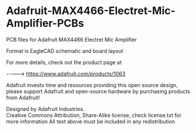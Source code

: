 Adafruit-MAX4466-Electret-Mic-Amplifier-PCBs
============================================

PCB files for Adafruit MAX4466 Electret Mic Amplifier

Format is EagleCAD schematic and board layout

For more details, check out the product page at

-----> https://www.adafruit.com/products/1063

Adafruit invests time and resources providing this open source design, 
please support Adafruit and open-source hardware by purchasing 
products from Adafruit!

Designed by Adafruit Industries.  
Creative Commons Attribution, Share-Alike license, check license.txt for more information
All text above must be included in any redistribution
